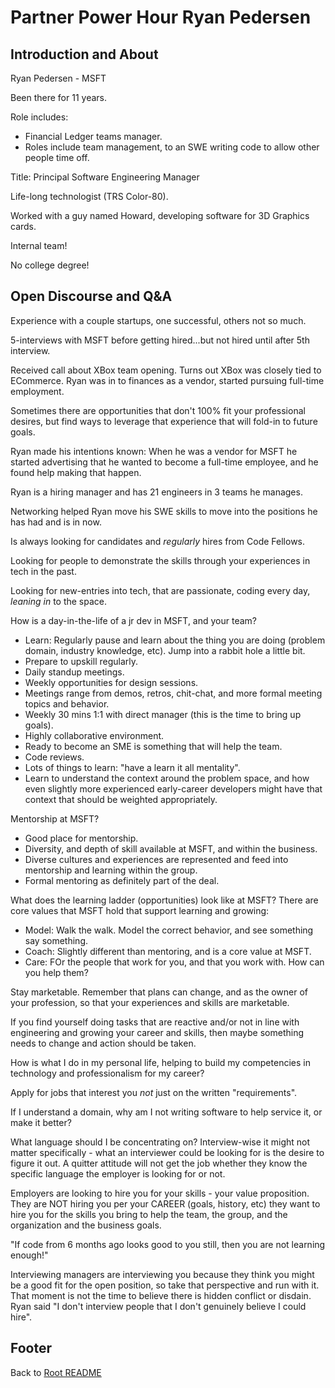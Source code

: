 # Partner Power Hour Ryan Pedersen

## Introduction and About

Ryan Pedersen - MSFT

Been there for 11 years.

Role includes:

- Financial Ledger teams manager.
- Roles include team management, to an SWE writing code to allow other people time off.

Title: Principal Software Engineering Manager

Life-long technologist (TRS Color-80).

Worked with a guy named Howard, developing software for 3D Graphics cards.

Internal team!

No college degree!

## Open Discourse and Q&A

Experience with a couple startups, one successful, others not so much.

5-interviews with MSFT before getting hired...but not hired until after 5th interview.

Received call about XBox team opening. Turns out XBox was closely tied to ECommerce. Ryan was in to finances as a vendor, started pursuing full-time employment.

Sometimes there are opportunities that don't 100% fit your professional desires, but find ways to leverage that experience that will fold-in to future goals.

Ryan made his intentions known: When he was a vendor for MSFT he started advertising that he wanted to become a full-time employee, and he found help making that happen.

Ryan is a hiring manager and has 21 engineers in 3 teams he manages.

Networking helped Ryan move his SWE skills to move into the positions he has had and is in now.

Is always looking for candidates and *regularly* hires from Code Fellows.

Looking for people to demonstrate the skills through your experiences in tech in the past.

Looking for new-entries into tech, that are passionate, coding every day, *leaning in* to the space.

How is a day-in-the-life of a jr dev in MSFT, and your team?

- Learn: Regularly pause and learn about the thing you are doing (problem domain, industry knowledge, etc). Jump into a rabbit hole a little bit.
- Prepare to upskill regularly.
- Daily standup meetings.
- Weekly opportunities for design sessions.
- Meetings range from demos, retros, chit-chat, and more formal meeting topics and behavior.
- Weekly 30 mins 1:1 with direct manager (this is the time to bring up goals).
- Highly collaborative environment.
- Ready to become an SME is something that will help the team.
- Code reviews.
- Lots of things to learn: "have a learn it all mentality".
- Learn to understand the context around the problem space, and how even slightly more experienced early-career developers might have that context that should be weighted appropriately.

Mentorship at MSFT?

- Good place for mentorship.
- Diversity, and depth of skill available at MSFT, and within the business.
- Diverse cultures and experiences are represented and feed into mentorship and learning within the group.
- Formal mentoring as definitely part of the deal.

What does the learning ladder (opportunities) look like at MSFT? There are core values that MSFT hold that support learning and growing:

- Model: Walk the walk. Model the correct behavior, and see something say something.
- Coach: Slightly different than mentoring, and is a core value at MSFT.
- Care: FOr the people that work for you, and that you work with. How can you help them?

Stay marketable. Remember that plans can change, and as the owner of your profession, so that your experiences and skills are marketable.

If you find yourself doing tasks that are reactive and/or not in line with engineering and growing your career and skills, then maybe something needs to change and action should be taken.

How is what I do in my personal life, helping to build my competencies in technology and professionalism for my career?

Apply for jobs that interest you *not* just on the written "requirements".

If I understand a domain, why am I not writing software to help service it, or make it better?

What language should I be concentrating on? Interview-wise it might not matter specifically - what an interviewer could be looking for is the desire to figure it out. A quitter attitude will not get the job whether they know the specific language the employer is looking for or not.

Employers are looking to hire you for your skills - your value proposition. They are NOT hiring you per your CAREER (goals, history, etc) they want to hire you for the skills you bring to help the team, the group, and the organization and the business goals.

"If code from 6 months ago looks good to you still, then you are not learning enough!"

Interviewing managers are interviewing you because they think you might be a good fit for the open position, so take that perspective and run with it. That moment is not the time to believe there is hidden conflict or disdain. Ryan said "I don't interview people that I don't genuinely believe I could hire".

## Footer

Back to [Root README](../README.html)
